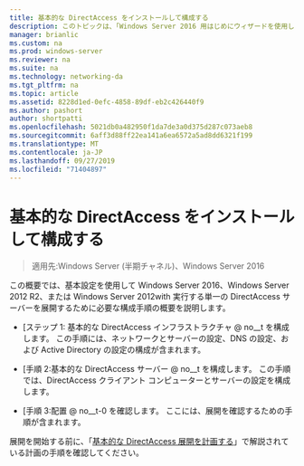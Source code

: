 ```yaml
---
title: 基本的な DirectAccess をインストールして構成する
description: このトピックは、「Windows Server 2016 用はじめにウィザードを使用して単一の DirectAccess サーバーを展開する」の一部です。
manager: brianlic
ms.custom: na
ms.prod: windows-server
ms.reviewer: na
ms.suite: na
ms.technology: networking-da
ms.tgt_pltfrm: na
ms.topic: article
ms.assetid: 8228d1ed-0efc-4858-89df-eb2c426440f9
ms.author: pashort
author: shortpatti
ms.openlocfilehash: 5021db0a482950f1da7de3a0d375d287c073aeb8
ms.sourcegitcommit: 6aff3d88ff22ea141a6ea6572a5ad8dd6321f199
ms.translationtype: MT
ms.contentlocale: ja-JP
ms.lasthandoff: 09/27/2019
ms.locfileid: "71404897"
---
```

# <a name="install-and-configure-basic-directaccess"></a>基本的な DirectAccess をインストールして構成する

>適用先:Windows Server (半期チャネル)、Windows Server 2016

この概要では、基本設定を使用して Windows Server 2016、Windows Server 2012 R2、または Windows Server 2012with 実行する単一の DirectAccess サーバーを展開するために必要な構成手順の概要を説明します。  
  
-   [ステップ 1: 基本的な DirectAccess インフラストラクチャ @ no__t を構成します。 この手順には、ネットワークとサーバーの設定、DNS の設定、および Active Directory の設定の構成が含まれます。  
  
-   [手順 2:基本的な DirectAccess サーバー @ no__t を構成します。 この手順では、DirectAccess クライアント コンピューターとサーバーの設定を構成します。  
  
-   [手順 3:配置 @ no__t-0 を確認します。 ここには、展開を確認するための手順が含まれます。  
  
展開を開始する前に、「[基本的な DirectAccess 展開を計画する](Plan-a-Basic-DirectAccess-Deployment.md)」で解説されている計画の手順を確認してください。  
  


